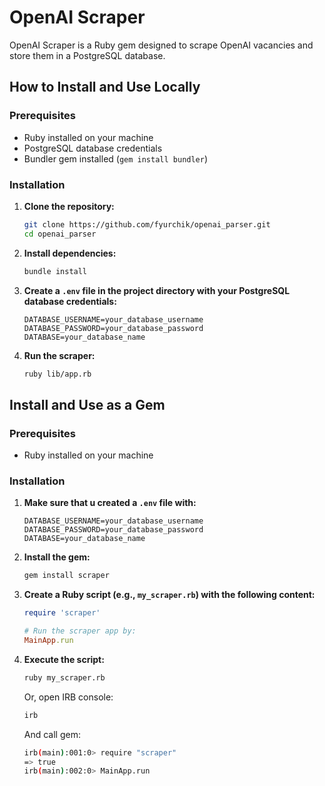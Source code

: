 # OpenAI Scraper

OpenAI Scraper is a Ruby gem designed to scrape OpenAI vacancies and store them in a PostgreSQL database.

## How to Install and Use Locally

### Prerequisites

- Ruby installed on your machine
- PostgreSQL database credentials
- Bundler gem installed (`gem install bundler`)

### Installation

1. **Clone the repository:**

   ```bash
   git clone https://github.com/fyurchik/openai_parser.git
   cd openai_parser
   ```

2. **Install dependencies:**

   ```bash
   bundle install
   ```

3. **Create a `.env` file in the project directory with your PostgreSQL database credentials:**

   ```env
   DATABASE_USERNAME=your_database_username
   DATABASE_PASSWORD=your_database_password
   DATABASE=your_database_name
   ```

4. **Run the scraper:**

   ```bash
   ruby lib/app.rb
   ```

## Install and Use as a Gem

### Prerequisites

- Ruby installed on your machine

### Installation

1. **Make sure that u created a `.env` file with:**

   ```env
   DATABASE_USERNAME=your_database_username
   DATABASE_PASSWORD=your_database_password
   DATABASE=your_database_name
   ```

2. **Install the gem:**

   ```bash
   gem install scraper
   ```

3. **Create a Ruby script (e.g., `my_scraper.rb`) with the following content:**

   ```ruby
   require 'scraper'

   # Run the scraper app by:
   MainApp.run
   ```

4. **Execute the script:**

   ```bash
   ruby my_scraper.rb
   ```

   Or, open IRB console:

   ```bash
   irb
   ```

   And call gem:

   ```bash
   irb(main):001:0> require "scraper"
   => true
   irb(main):002:0> MainApp.run
   ```
